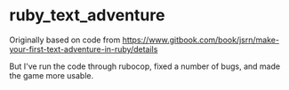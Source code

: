 # ruby_text_adventure

Originally based on code from https://www.gitbook.com/book/jsrn/make-your-first-text-adventure-in-ruby/details

But I've run the code through rubocop, fixed a number of bugs, and made the game more usable.

